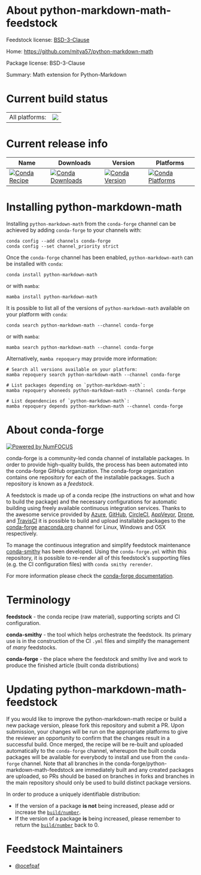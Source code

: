 About python-markdown-math-feedstock
====================================

Feedstock license: [BSD-3-Clause](https://github.com/conda-forge/python-markdown-math-feedstock/blob/main/LICENSE.txt)

Home: https://github.com/mitya57/python-markdown-math

Package license: BSD-3-Clause

Summary: Math extension for Python-Markdown

Current build status
====================


<table><tr><td>All platforms:</td>
    <td>
      <a href="https://dev.azure.com/conda-forge/feedstock-builds/_build/latest?definitionId=5289&branchName=main">
        <img src="https://dev.azure.com/conda-forge/feedstock-builds/_apis/build/status/python-markdown-math-feedstock?branchName=main">
      </a>
    </td>
  </tr>
</table>

Current release info
====================

| Name | Downloads | Version | Platforms |
| --- | --- | --- | --- |
| [![Conda Recipe](https://img.shields.io/badge/recipe-python--markdown--math-green.svg)](https://anaconda.org/conda-forge/python-markdown-math) | [![Conda Downloads](https://img.shields.io/conda/dn/conda-forge/python-markdown-math.svg)](https://anaconda.org/conda-forge/python-markdown-math) | [![Conda Version](https://img.shields.io/conda/vn/conda-forge/python-markdown-math.svg)](https://anaconda.org/conda-forge/python-markdown-math) | [![Conda Platforms](https://img.shields.io/conda/pn/conda-forge/python-markdown-math.svg)](https://anaconda.org/conda-forge/python-markdown-math) |

Installing python-markdown-math
===============================

Installing `python-markdown-math` from the `conda-forge` channel can be achieved by adding `conda-forge` to your channels with:

```
conda config --add channels conda-forge
conda config --set channel_priority strict
```

Once the `conda-forge` channel has been enabled, `python-markdown-math` can be installed with `conda`:

```
conda install python-markdown-math
```

or with `mamba`:

```
mamba install python-markdown-math
```

It is possible to list all of the versions of `python-markdown-math` available on your platform with `conda`:

```
conda search python-markdown-math --channel conda-forge
```

or with `mamba`:

```
mamba search python-markdown-math --channel conda-forge
```

Alternatively, `mamba repoquery` may provide more information:

```
# Search all versions available on your platform:
mamba repoquery search python-markdown-math --channel conda-forge

# List packages depending on `python-markdown-math`:
mamba repoquery whoneeds python-markdown-math --channel conda-forge

# List dependencies of `python-markdown-math`:
mamba repoquery depends python-markdown-math --channel conda-forge
```


About conda-forge
=================

[![Powered by
NumFOCUS](https://img.shields.io/badge/powered%20by-NumFOCUS-orange.svg?style=flat&colorA=E1523D&colorB=007D8A)](https://numfocus.org)

conda-forge is a community-led conda channel of installable packages.
In order to provide high-quality builds, the process has been automated into the
conda-forge GitHub organization. The conda-forge organization contains one repository
for each of the installable packages. Such a repository is known as a *feedstock*.

A feedstock is made up of a conda recipe (the instructions on what and how to build
the package) and the necessary configurations for automatic building using freely
available continuous integration services. Thanks to the awesome service provided by
[Azure](https://azure.microsoft.com/en-us/services/devops/), [GitHub](https://github.com/),
[CircleCI](https://circleci.com/), [AppVeyor](https://www.appveyor.com/),
[Drone](https://cloud.drone.io/welcome), and [TravisCI](https://travis-ci.com/)
it is possible to build and upload installable packages to the
[conda-forge](https://anaconda.org/conda-forge) [anaconda.org](https://anaconda.org/)
channel for Linux, Windows and OSX respectively.

To manage the continuous integration and simplify feedstock maintenance
[conda-smithy](https://github.com/conda-forge/conda-smithy) has been developed.
Using the ``conda-forge.yml`` within this repository, it is possible to re-render all of
this feedstock's supporting files (e.g. the CI configuration files) with ``conda smithy rerender``.

For more information please check the [conda-forge documentation](https://conda-forge.org/docs/).

Terminology
===========

**feedstock** - the conda recipe (raw material), supporting scripts and CI configuration.

**conda-smithy** - the tool which helps orchestrate the feedstock.
                   Its primary use is in the construction of the CI ``.yml`` files
                   and simplify the management of *many* feedstocks.

**conda-forge** - the place where the feedstock and smithy live and work to
                  produce the finished article (built conda distributions)


Updating python-markdown-math-feedstock
=======================================

If you would like to improve the python-markdown-math recipe or build a new
package version, please fork this repository and submit a PR. Upon submission,
your changes will be run on the appropriate platforms to give the reviewer an
opportunity to confirm that the changes result in a successful build. Once
merged, the recipe will be re-built and uploaded automatically to the
`conda-forge` channel, whereupon the built conda packages will be available for
everybody to install and use from the `conda-forge` channel.
Note that all branches in the conda-forge/python-markdown-math-feedstock are
immediately built and any created packages are uploaded, so PRs should be based
on branches in forks and branches in the main repository should only be used to
build distinct package versions.

In order to produce a uniquely identifiable distribution:
 * If the version of a package **is not** being increased, please add or increase
   the [``build/number``](https://docs.conda.io/projects/conda-build/en/latest/resources/define-metadata.html#build-number-and-string).
 * If the version of a package **is** being increased, please remember to return
   the [``build/number``](https://docs.conda.io/projects/conda-build/en/latest/resources/define-metadata.html#build-number-and-string)
   back to 0.

Feedstock Maintainers
=====================

* [@ocefpaf](https://github.com/ocefpaf/)

